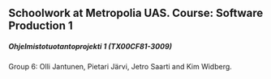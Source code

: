 <h2>Schoolwork at Metropolia UAS. Course: Software Production 1</h2>
<h5>Ohjelmistotuotantoprojekti 1 (TX00CF81-3009)</h5>
<p>Group 6: Olli Jantunen, Pietari Järvi, Jetro Saarti and Kim Widberg.</p>
